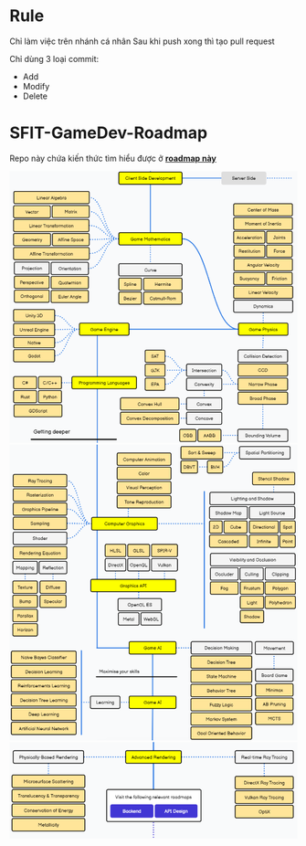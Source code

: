 # Rule
Chỉ làm việc trên nhánh cá nhân
Sau khi push xong thì tạo pull request

Chỉ dùng 3 loại commit: 
- Add
- Modify
- Delete


# SFIT-GameDev-Roadmap
Repo này chứa kiến thức tìm hiểu được ở
<b><a href="https://roadmap.sh/game-developer"> roadmap này </a></b>

![](images/img.png)
![](images/img_1.png)
![](images/img_2.png)
